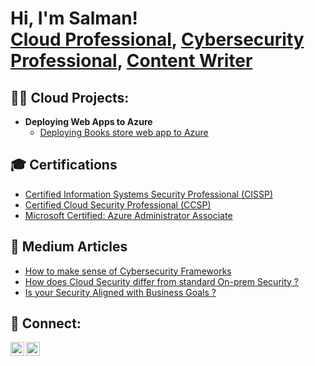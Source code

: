 <h1>Hi, I'm Salman! <br/><a href="https://github.com/salman-cissp">Cloud Professional</a>, <a href="https://www.linkedin.com/in/salman-cissp/">Cybersecurity Professional</a>, <a href="https://www.medium.com/@salman-cissp">Content Writer</a></h1>

<h2>👨‍💻 Cloud Projects:</h2>

- <b>Deploying Web Apps to Azure</b>
  - [Deploying Books store web app to Azure](https://github.com/salman-cissp/Deploy.WebApp.to.Azure)

<h2>🎓 Certifications</h2>

- [Certified Information Systems Security Professional (CISSP)](https://www.credly.com/badges/66086275-8c86-4975-8655-70aa267c2d8a/public_url)
- [Certified Cloud Security Professional (CCSP)](https://www.credly.com/badges/a206ad8d-b820-4e09-aea6-53851e8b8295/public_url)
- [Microsoft Certified: Azure Administrator Associate](https://www.credly.com/badges/489834f1-cc20-4e81-9635-04b905ae460d/public_url)


<h2>📝 Medium Articles</h2>

- [How to make sense of Cybersecurity Frameworks](https://medium.com/@salman-cissp/how-to-make-sense-of-cybersecurity-frameworks-a5c84064ee0c)
- [How does Cloud Security differ from standard On-prem Security ?](https://medium.com/@salman-cissp/how-does-cloud-security-differ-from-standard-on-prem-security-6b0a573a3e3f)
- [Is your Security Aligned with Business Goals ?](https://medium.com/@salman-cissp/is-your-security-aligned-with-the-business-goals-7a960698d805)

<h2> 🤳 Connect:</h2>

[<img align="left" alt="Salman | Medium" width="22px" src="https://cdn.jsdelivr.net/npm/simple-icons@v3/icons/medium.svg" />][medium]
[<img align="left" alt="Salman | LinkedIn" width="22px" src="https://cdn.jsdelivr.net/npm/simple-icons@v3/icons/linkedin.svg" />][linkedin]


[medium]: https://www.medium.com/@salman-cissp
[linkedin]: https://linkedin.com/in/salman-cissp
